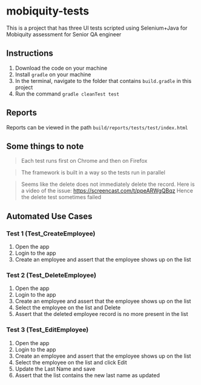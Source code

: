 # mobiquity-tests
This is a project that has three UI tests scripted using Selenium+Java for Mobiquity assessment for Senior QA engineer

## Instructions
1. Download the code on your machine
2. Install `gradle` on your machine
3. In the terminal, navigate to the folder that contains `build.gradle` in this project
4. Run the command `gradle cleanTest test`

## Reports
Reports can be viewed in the path `build/reports/tests/test/index.html`

## Some things to note
> Each test runs first on Chrome and then on Firefox

> The framework is built in a way so the tests run in parallel

> Seems like the delete does not immediately delete the record. Here is a video of the issue: https://screencast.com/t/ppeARWgQBqz
Hence the delete test sometimes failed

## Automated Use Cases
### Test 1 (Test_CreateEmployee)

1. Open the app
2. Login to the app
3. Create an employee and assert that the employee shows up on the list

### Test 2 (Test_DeleteEmployee)

1. Open the app
2. Login to the app
3. Create an employee and assert that the employee shows up on the list
4. Select the employee on the list and Delete
5. Assert that the deleted employee record is no more present in the list
 
 ### Test 3 (Test_EditEmployee)
 
1. Open the app
2. Login to the app
3. Create an employee and assert that the employee shows up on the list
4. Select the employee on the list and click Edit
5. Update the Last Name and save
6. Assert that the list contains the new last name as updated
 
 
